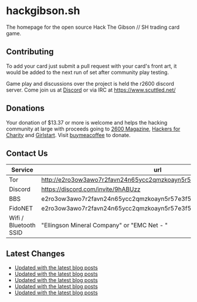 # hackgibson.sh
The homepage for the open source Hack The Gibson // SH trading card game.


## Contributing

To add your card just submit a pull request with your card's front art, it would be added to the next run of set after community play testing.

Game play and discussions over the project is held the r2600 discord server. Come join us at [Discord](https://discord.com/invite/9hABUzz) or via IRC at https://www.scuttled.net/


## Donations

Your donation of $13.37 or more is welcome and helps the hacking community at large with proceeds going to [2600 Magazine](https://2600.com/), [Hackers for Charity](https://hackersforcharity.org) and [Girlstart](https://girlstart.org).  Visit [buymeacoffee](https://www.buymeacoffee.com/hackgibson.sh) to donate.


## Contact Us

Service | url
-|-
Tor | http://e2ro3ow3awo7r2favn24n65ycc2qmzkoayn5r57e3f56nvjwdcgg32ad.onion
Discord | https://discord.com/invite/9hABUzz
BBS | e2ro3ow3awo7r2favn24n65ycc2qmzkoayn5r57e3f56nvjwdcgg32ad.onion:23
FidoNET | e2ro3ow3awo7r2favn24n65ycc2qmzkoayn5r57e3f56nvjwdcgg32ad.onion:24554
Wifi / Bluetooth SSID | "Ellingson Mineral Company" or "EMC Net - <fidonet address>"

## Latest Changes
<!-- BLOG-POST-LIST:START -->
- [Updated with the latest blog posts](https://github.com/DFW2600/hackgibson.sh/commit/bc64d37d33275aabfbefe26fcb01b95c734850d1)
- [Updated with the latest blog posts](https://github.com/DFW2600/hackgibson.sh/commit/36788f12799ad15f13a04557aa0fe82e0a1b1383)
- [Updated with the latest blog posts](https://github.com/DFW2600/hackgibson.sh/commit/90f6073a5a309f2818d5fc35c752b218a069554e)
- [Updated with the latest blog posts](https://github.com/DFW2600/hackgibson.sh/commit/bff7f89d1aced412e8433a680ba7c505a80a8db6)
- [Updated with the latest blog posts](https://github.com/DFW2600/hackgibson.sh/commit/fe3e1fd2d6699f69ac7f84fcc255599c09a58db6)
<!-- BLOG-POST-LIST:END -->
